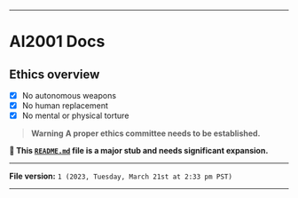 
***

# AI2001 Docs

## Ethics overview

- [x] No autonomous weapons
- [x] No human replacement
- [x] No mental or physical torture

> **Warning** **A proper ethics committee needs to be established.**

**🌱️ This [`README.md`](/Docs/Ethics/README.md) file is a major stub and needs significant expansion.**

***

**File version:** `1 (2023, Tuesday, March 21st at 2:33 pm PST)`

***
